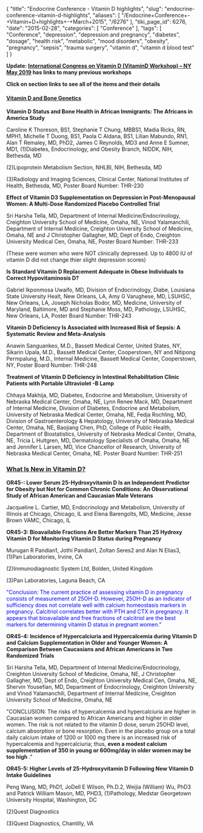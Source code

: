 {
    "title": "Endocrine Conference - Vitamin D highlights",
    "slug": "endocrine-conference-vitamin-d-highlights",
    "aliases": [
        "/Endocrine+Conference+-+Vitamin+D+highlights+-+March+2015",
        "/6276"
    ],
    "tiki_page_id": 6276,
    "date": "2015-02-28",
    "categories": [
        "Conference"
    ],
    "tags": [
        "Conference",
        "depression",
        "depression and pregnancy",
        "diabetes",
        "dosage",
        "health risk",
        "metabolic",
        "mood disorders",
        "obesity",
        "pregnancy",
        "sepsis",
        "trauma surgery",
        "vitamin d",
        "vitamin d blood test"
    ]
}


**Update: [International Congress on Vitamin D (VitaminD Workshop) – NY May 2019](/posts/international-congress-on-vitamin-d-vitamind-workshop-ny) has links to many previous workshops** 

 **Click on section links to see all of the items and their details** 

#### [Vitamin D and Bone Genetics](https://endo.confex.com/endo/2015endo/webprogram/Session5957.html)

 **Vitamin D Status and Bone Health in African Immigrants: The Africans in America Study** 

Caroline K Thoreson, BS1, Stephanie T Chung, MBBS1, Madia Ricks, RN, MPH1, Michelle T Duong, BS1, Paola C Aldana, BS1, Lilian Mabundo, RN1, Alan T Remaley, MD, PhD2, James C Reynolds, MD3 and Anne E Sumner, MD1, (1)Diabetes, Endocrinology, and Obesity Branch, NIDDK, NIH, Bethesda, MD

(2)Lipoprotein Metabolism Section, NHLBI, NIH, Bethesda, MD

(3)Radiology and Imaging Sciences, Clinical Center, National Institutes of Health, Bethesda, MD, Poster Board Number: THR-230

 **Effect of Vitamin D3 Supplementation on Depression in Post-Menopausal Women: A Multi-Dose Randomized Placebo Controlled Trial** 

Sri Harsha Tella, MD, Department of Internal Medicine/Endocrinology, Creighton University School of Medicine, Omaha, NE, Vinod Yalamanchili, Department of Internal Medicine, Creighton University School of Medicine, Omaha, NE and J Christopher Gallagher, MD, Dept of Endo, Creighton University Medical Cen, Omaha, NE, Poster Board Number: THR-233

(These were women who were NOT clinically depressed. Up to 4800 IU of vitamin D did not change thier slight depression scores)

 **Is Standard Vitamin D Replacement Adequate in Obese Individuals to Correct Hypovitaminosis D?** 

Gabriel Ikponmosa Uwaifo, MD, Division of Endocrinology, Diabe, Louisiana State University Healt, New Orleans, LA, Amy G Varughese, MD, LSUHSC, New Orleans, LA, Joseph Nicholas Bodor, MD, Medicine, University of Maryland, Baltimore, MD and Stephanie Moss, MD, Pathology, LSUHSC, New Orleans, LA, Poster Board Number: THR-243

 **Vitamin D Deficiency Is Associated with Increased Risk of Sepsis: A Systematic Review and Meta-Analysis** 

Anawin Sanguankeo, M.D., Bassett Medical Center, United States, NY, Sikarin Upala, M.D., Bassett Medical Center, Cooperstown, NY and Nitipong Permpalung, M.D., Internal Medicine, Bassett Medical Center, Cooperstown, NY, Poster Board Number: THR-248

 **Treatment of Vitamin D Deficiency in Intestinal Rehabilitation Clinic Patients with Portable Ultraviolet -B Lamp** 

Chhaya Makhija, MD, Diabetes, Endocrine and Metabolism, University of Nebraska Medical Center, Omaha, NE, Lynn Renee Mack, MD, Department of Internal Medicine, Division of Diabetes, Endocrine and Metabolism, University of Nebraska Medical Center, Omaha, NE, Fedja Rochling, MD, Division of Gastroenterology & Hepatology, University of Nebraska Medical Center, Omaha, NE, Baojiang Chen, PhD, College of Public Health, Department of Biostatistics, University of Nebraska Medical Center, Omaha, NE, Tricia L Hultgren, MD, Dermatology Specialists of Omaha, Omaha, NE and Jennifer L Larsen, MD, Vice Chancellor of Research, University of Nebraska Medical Center, Omaha, NE. Poster Board Number: THR-251

### [What Is New in Vitamin D?](https://endo.confex.com/endo/2015endo/webprogram/Session5956.html)

 **OR45-: Lower Serum 25-Hydroxyvitamin D Is an Independent Predictor for Obesity but Not for Common Chronic Conditions: An Observational Study of African American and Caucasian Male Veterans** 

Jacqueline L. Cartier, MD, Endocrinology and Metabolism, University of Illinois at Chicago, Chicago, IL and Elena Barengolts, MD, Medicine, Jesse Brown VAMC, Chicago, IL

 **OR45-3: Bioavailable Fractions Are Better Markers Than 25 Hydroxy Vitamin D for Monitoring Vitamin D Status during Pregnancy** 

Murugan R Pandian1, Jothi Pandian1, Zoltan Seres2 and Alan N Elias3, (1)Pan Laboratories, Irvine, CA

(2)Immunodiagnostic System Ltd, Bolden, United Kingdom

(3)Pan Laboratories, Laguna Beach, CA

<span style="color:#00F;">"Conclusion: The current practice of assessing vitamin D in pregnancy consists of measurement of 25OH-D. However, 25OH-D as an indicator of sufficiency does not correlate well with calcium homeostasis markers in pregnancy. Calcitriol correlates better with PTH and CTX in pregnancy. It appears that bioavailable and free fractions of calcitriol are the best markers for determining vitamin D status in pregnant women."</span>   

 **OR45-4: Incidence of Hypercalciuria and Hypercalcemia during Vitamin D and Calcium Supplementation in Older and Younger Women: A Comparison Between Caucasians and African Americans in Two Randomized Trials** 

Sri Harsha Tella, MD, Department of Internal Medicine/Endocrinology, Creighton University School of Medicine, Omaha, NE, J Christopher Gallagher, MD, Dept of Endo, Creighton University Medical Cen, Omaha, NE, Shervin Yousefian, MD, Department of Endocrinology, Creighton University and Vinod Yalamanchili, Department of Internal Medicine, Creighton University School of Medicine, Omaha, NE

"CONCLUSION: The risks of hypercalcemia and hypercalciuria are higher in Caucasian women compared to African Americans and higher in older women. The risk is not related to the vitamin D dose, serum 25OHD level, calcium absorption or bone resorption. Even in the placebo group on a total daily calcium intake of 1200 or 1000 mg there is an increased risk of hypercalcemia and hypercalciuria; thus,  **even a modest calcium supplementation of 350 in young or 600mg/day in older women may be too high** ."

 **OR45-5: Higher Levels of 25-Hydroxyvitamin D Following New Vitamin D Intake Guidelines** 

Peng Wang, MD, PhD1, JoDell E Wilson, Ph.D.2, Weijia (William) Wu, PhD3 and Patrick William Mason, MD, PHD3, (1)Pathology, Medstar Georgetown University Hospital, Washington, DC

(2)Quest Diagnostics

(3)Quest Diagnostics, Chantilly, VA